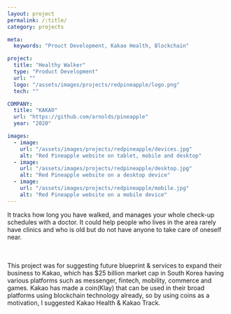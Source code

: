 ```yaml
---
layout: project
permalink: /:title/
category: projects

meta:
  keywords: "Prouct Development, Kakao Health, Blockchain"

project:
  title: "Healthy Walker"
  type: "Product Development"
  url: ""
  logo: "/assets/images/projects/redpineapple/logo.png"
  tech: ""

COMPANY:
  title: "KAKAO"
  url: "https://github.com/arnolds/pineapple"
  year: "2020"

images:
  - image:
    url: "/assets/images/projects/redpineapple/devices.jpg"
    alt: "Red Pineapple website on tablet, mobile and desktop"
  - image:
    url: "/assets/images/projects/redpineapple/desktop.jpg"
    alt: "Red Pineapple website on a desktop device"
  - image:
    url: "/assets/images/projects/redpineapple/mobile.jpg"
    alt: "Red Pineapple website on a mobile device"
---
```

<p>It tracks how long you have walked, and manages your whole check-up schedules with a doctor. It could help people who lives in the area rarely have clinics and who is old but do not have anyone to take care of oneself near.</p>
<br><br> This project was for suggesting future blueprint & services to expand their business to Kakao, which has $25 billion market cap in South Korea having various platforms such as messenger, fintech, mobility, commerce and games. Kakao has made a coin(Klay) that can be used in their broad platforms using blockchain technology already, so by using coins as a motivation, I suggested Kakao Health & Kakao Track. </br>
